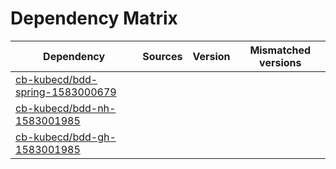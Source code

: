 # Dependency Matrix

Dependency | Sources | Version | Mismatched versions
---------- | ------- | ------- | -------------------
[cb-kubecd/bdd-spring-1583000679](https://github.com/cb-kubecd/bdd-spring-1583000679.git) |  | []() | 
[cb-kubecd/bdd-nh-1583001985](https://github.com/cb-kubecd/bdd-nh-1583001985.git) |  | []() | 
[cb-kubecd/bdd-gh-1583001985](https://github.com/cb-kubecd/bdd-gh-1583001985.git) |  | []() | 
